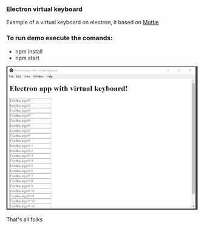 ###  Electron virtual keyboard
Example of a virtual keyboard on electron, it based on [Mottie](https://mottie.github.io/Keyboard/)

### To run demo execute the comands:
- npm install
- npm start

![alt text](example.gif)

That's all folks
